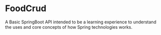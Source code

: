 # FoodCrud

A Basic SpringBoot API intended to be a learning experience to understand the uses and core concepts of how Spring technologies works.